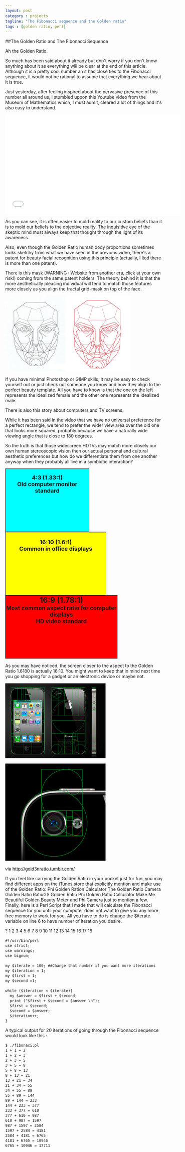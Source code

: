 ```yaml
---
layout: post
category : projects
tagline: "The Fibonacci sequence and the Golden ratio"
tags : [golden ratio, perl]
---
```

##The Golden Ratio and The Fibonacci Sequence

Ah the Golden Ratio.

So much has been said about it already but don't worry if you don't know anything about it as everything will be clear at the end of this article. Although it is a pretty cool number an it has close ties to the Fibonacci sequence, it would not be rational to assume that everything we hear about it is true.


Just yesterday, after feeling inspired about the pervasive presence of this number all around us, I stumbled uppon this Youtube video from the Museum of Mathematics which, I must admit, cleared a lot of things and it's also easy to understand.


<iframe width="560" height="315" src="//www.youtube.com/embed/JuGT1aZkPQ0?rel=0" frameborder="0" allowfullscreen></iframe>


As you can see, it is often easier to mold reality to our custom beliefs than it is to mold our beliefs to the objective reality. The inquisitive eye of the skeptic mind must always keep that thought through the light of its awareness.


Also, even though the Golden Ratio human body proportions sometimes looks sketchy from what we have seen in the previous video, there's a patent for beauty facial recognition using this principle (actually, I lied there is more than one patent).


There is this mask (WARNING : Website from another era, click at your own risk!) coming from the same patent holders. The theory behind it is that the more aesthetically pleasing individual will tend to match those features more closely as you align the fractal grid-mask on top of the face.


![Golden Ratio Beauty Mask](/assets/img/golden-ratio-beauty-mask.jpg)


If you have minimal Photoshop or GIMP skills, it may be easy to check yourself out or just check out someone you know and how they align to the perfect beauty template. All you have to know is that the one on the left represents the idealized female and the other one represents the idealized male.

There is also this story about computers and TV screens.

While it has been said in the video that we have no universal preference for a perfect rectangle, we tend to prefer the wider view area over the old one that looks more squared, probably because we have a naturally wide viewing angle that is close to 180 degrees.


So the truth is that those widescreen HDTVs may match more closely our own human stereoscopic vision then our actual personal and cultural aesthetic preferences but how do we differentiate them from one another anyway when they probably all live in a symbiotic interaction?

<div style="background-color: cyan; border: 1px solid #000; height: 200px; width: 266px;">
<div style="text-align: center;">
<span style="font-size: x-small;"><br></span></div>
<div style="text-align: center;">
<span style="font-size: large;"><b>4:3 (1.33:1)</b></span></div>
<div style="text-align: center;">
<span style="font-size: large;"><b>Old computer monitor standard</b></span></div>
</div>

<div style="background-color: yellow; border: 1px solid #000; height: 200px; width: 320px;">
<div style="text-align: center;">
<span style="font-size: large;"><b><br></b></span></div>
<div style="text-align: center;">
<span style="font-size: large;"><b>16:10 (1.6:1)</b></span></div>
<div style="text-align: center;">
<span style="font-size: large;"><b>Common in office displays</b></span></div>
</div>

<div style="background-color: red; border: 1px solid #000; height: 200px; width: 356px;">
<div style="text-align: center;">
<b style="background-color: red; font-size: x-large;">16:9 (1.78:1)</b></div>
<div style="text-align: center;">
<span style="font-size: large;"><b>Most common aspect ratio for computer displays</b></span></div>
<div style="text-align: center;">
<span style="font-size: large;"><b>HD video standard</b></span></div>
</div>


As you may have noticed, the screen closer to the aspect to the Golden Ratio 1.6180 is actually 16:10. You might want to keep that in mind next time you go shopping for a gadget or an electronic device or maybe not.


![iphone golden ratio](/assets/img/iphone-golden-ratio-0.png)


![iphone camera golden ratio](/assets/img/iphone-golden-ratio-1.png)

via http://gold3nratio.tumblr.com/

If you feel like carrying the Golden Ratio in your pocket just for fun, you may find different apps on the iTunes store that explicitly mention and make use of the Golden Ratio:
Phi Golden Ration Calculator
The Golden Ratio Camera
Golden Ratio
RatioGS
Golden Ratio Phi
Golden Ratio Calculator
Make Me Beautiful
Golden Beauty Meter
and Phi Camera just to mention a few.
Finally, here is a Perl Script that I made that will calculate the Fibonacci sequence for you until your computer does not want to give you any more free memory to work for you.
All you have to do is change the $iterate variable on line 6 to have number of iteration you desire.

?
1
2
3
4
5
6
7
8
9
10
11
12
13
14
15
16
17
18


    #!/usr/bin/perl
    use strict;
    use warnings;
    use bignum;

    my $iterate = 100; ##Change that number if you want more iterations
    my $iteration = 1;
    my $first = 1;
    my $second =1;

    while ($iteration < $iterate){
      my $answer = $first + $second;
      print ("$first + $second = $answer \n");
      $first = $second;
      $second = $answer;
      $iteration++;
    }

A typical output for 20 iterations of going through the Fibonacci sequence would look like this :

    $ ./fibonaci.pl
    1 + 1 = 2
    1 + 2 = 3
    2 + 3 = 5
    3 + 5 = 8
    5 + 8 = 13
    8 + 13 = 21
    13 + 21 = 34
    21 + 34 = 55
    34 + 55 = 89
    55 + 89 = 144
    89 + 144 = 233
    144 + 233 = 377
    233 + 377 = 610
    377 + 610 = 987
    610 + 987 = 1597
    987 + 1597 = 2584
    1597 + 2584 = 4181
    2584 + 4181 = 6765
    4181 + 6765 = 10946
    6765 + 10946 = 17711